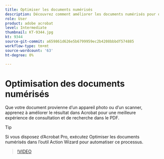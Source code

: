 ```yaml
---
title: Optimiser les documents numérisés
description: Découvrez comment améliorer les documents numérisés pour optimiser l’expérience de recherche et d’affichage des PDF
role: User
product: adobe acrobat
level: Intermediate
thumbnail: KT-9344.jpg
kt: 9344
source-git-commit: a659861d626e5b6799959ec2b4208bbbdf574885
workflow-type: tm+mt
source-wordcount: '63'
ht-degree: 0%

---
```


# Optimisation des documents numérisés

Que votre document provienne d’un appareil photo ou d’un scanner, apprenez à améliorer le résultat dans Acrobat pour une meilleure expérience de consultation et de recherche dans le PDF.

>[!TIP]
>
>Si vous disposez d’Acrobat Pro, exécutez Optimiser les documents numérisés dans l’outil Action Wizard pour automatiser ce processus.

>[!VIDEO](https://video.tv.adobe.com/v/340823?hidetitle=true)
